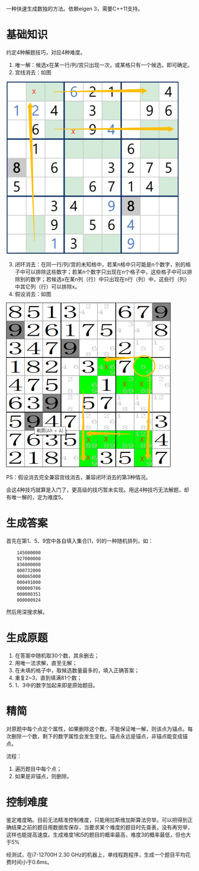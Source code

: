 
一种快速生成数独的方法。依赖eigen 3，需要C++11支持。

# 基础知识
约定4种解题技巧，对应4种难度。
1. 唯一解：候选x在某一行/列/宫只出现一次，或某格只有一个候选，即可确定。
2. 宫线消去：如图

 ![line](img/lineRemove.png "line")

3. 闭环消去：在同一行/列/宫的未知格中，若某n格中只可能是n个数字，别的格子中可以排除这些数字；若某n个数字只出现在n个格子中，这些格子中可以排除别的数字；若候选x在某n列（行）中只出现在n行（列）中，这些行（列）中其它列（行）可以排除x。
4. 假设消去：如图

 ![assume](img/assumeRemove.png "assume")

   PS：假设消去完全兼容宫线消去，兼容闭环消去的第3种情况。

会这4种技巧就算是入门了，更高级的技巧暂未实现。用这4种技巧无法解题，却有唯一解的，定为难度5。

# 生成答案
首先在第1、5、9宫中各自填入集合[1，9]的一种随机排列，如：

        145000000
        927000000
        836000000
        000732000
        000865000
        000491000
        000000786
        000000351
        000000924

然后用深搜求解。

# 生成原题
1. 在答案中随机取30个数，其余删去；
2. 用唯一法求解，直至无解；
3. 在未填的格子中，取候选数量最多的，填入正确答案；
4. 重复2~3，直到填满81个数；
5. 1、3中的数字加起来即是原始题目。

# 精简
对原题中每个点定个属性，如果删除这个数，不能保证唯一解，则该点为锚点。每次删除一个数，剩下的数字属性会发生变化。锚点永远是锚点，非锚点能变成锚点。

流程：

1. 遍历题目中每个点；
2. 如果是非锚点，则删除。

# 控制难度
鉴定难度略。目前无法精准控制难度，只能用拉斯维加斯算法穷举。可以把得到正确结果之前的题目用数据库保存，当要求某个难度的题目时先查表，没有再穷举，这样也能提高速度。生成难度1和5的题目的概率最高，难度3的概率最低，但也大于5%

经测试，在i7-12700H 2.30 GHz的机器上，单线程跑程序，生成一个题目平均花费时间小于0.6ms。
